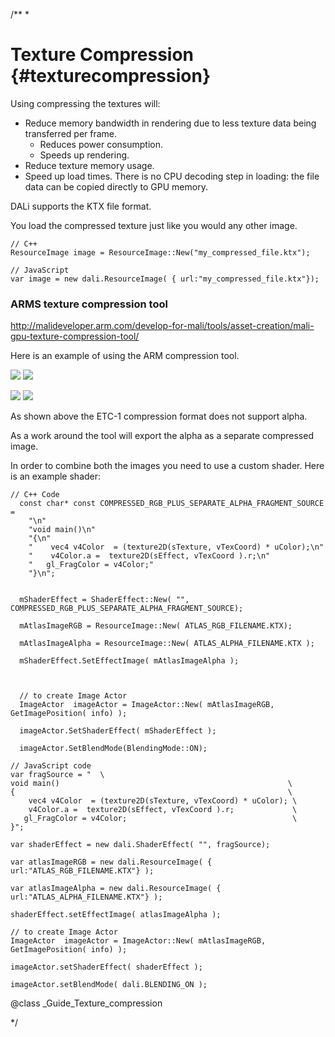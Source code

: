/**
 *

# Texture Compression {#texturecompression}


Using compressing the textures will:

- Reduce memory bandwidth in rendering due to less texture data being transferred per frame.
  - Reduces power consumption.
  - Speeds up rendering.
- Reduce texture memory usage.
- Speed up load times. There is no CPU decoding step in loading: the file data can be copied directly to GPU memory.

DALi supports the KTX file format.

You load the compressed texture just like you would any other image.

~~~{.cpp}
// C++
ResourceImage image = ResourceImage::New("my_compressed_file.ktx");
~~~
~~~{.js}
// JavaScript
var image = new dali.ResourceImage( { url:"my_compressed_file.ktx"});

~~~

### ARMS texture compression tool

http://malideveloper.arm.com/develop-for-mali/tools/asset-creation/mali-gpu-texture-compression-tool/

Here is an example of using the ARM compression tool.

![ ](../assets/img/texture-atlas/compression-options.jpg)
![ ](compression-options.jpg)

![ ](../assets/img/texture-atlas/compression-example.jpg)
![ ](compression-example.jpg)


As shown above the ETC-1 compression format does not support alpha.

As a work around the tool will export the alpha as a separate compressed image.

In order to combine both the images you need to use a custom shader.
Here is an example shader:

~~~{.cpp}
// C++ Code
  const char* const COMPRESSED_RGB_PLUS_SEPARATE_ALPHA_FRAGMENT_SOURCE =
    "\n"
    "void main()\n"
    "{\n"
    "    vec4 v4Color  = (texture2D(sTexture, vTexCoord) * uColor);\n"
    "    v4Color.a =  texture2D(sEffect, vTexCoord ).r;\n"
    "   gl_FragColor = v4Color;"
    "}\n";


  mShaderEffect = ShaderEffect::New( "", COMPRESSED_RGB_PLUS_SEPARATE_ALPHA_FRAGMENT_SOURCE);

  mAtlasImageRGB = ResourceImage::New( ATLAS_RGB_FILENAME.KTX);

  mAtlasImageAlpha = ResourceImage::New( ATLAS_ALPHA_FILENAME.KTX );

  mShaderEffect.SetEffectImage( mAtlasImageAlpha );



  // to create Image Actor
  ImageActor  imageActor = ImageActor::New( mAtlasImageRGB, GetImagePosition( info) );

  imageActor.SetShaderEffect( mShaderEffect );

  imageActor.SetBlendMode(BlendingMode::ON);
~~~

~~~{.js}
// JavaScript code
var fragSource = "  \
void main()                                                   \
{                                                             \
    vec4 v4Color  = (texture2D(sTexture, vTexCoord) * uColor); \
    v4Color.a =  texture2D(sEffect, vTexCoord ).r;             \
   gl_FragColor = v4Color;                                     \
}";

var shaderEffect = new dali.ShaderEffect( "", fragSource);

var atlasImageRGB = new dali.ResourceImage( { url:"ATLAS_RGB_FILENAME.KTX"} );

var atlasImageAlpha = new dali.ResourceImage( { url:"ATLAS_ALPHA_FILENAME.KTX"} );

shaderEffect.setEffectImage( atlasImageAlpha );

// to create Image Actor
ImageActor  imageActor = ImageActor::New( mAtlasImageRGB, GetImagePosition( info) );

imageActor.setShaderEffect( shaderEffect );

imageActor.setBlendMode( dali.BLENDING_ON );
~~~

@class _Guide_Texture_compression


*/
